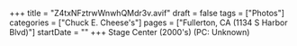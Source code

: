 +++
title = "Z4txNFztrwWnwhQMdr3v.avif"
draft = false
tags = ["Photos"]
categories = ["Chuck E. Cheese's"]
pages = ["Fullerton, CA (1134 S Harbor Blvd)"]
startDate = ""
+++
Stage Center (2000's) (PC: Unknown)
